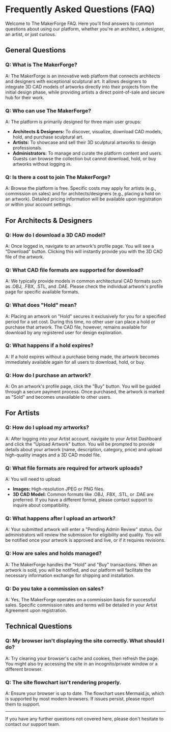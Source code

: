 # Frequently Asked Questions (FAQ)

Welcome to The MakerForge FAQ. Here you'll find answers to common questions about using our platform, whether you're an architect, a designer, an artist, or just curious.

## General Questions

### Q: What is The MakerForge?
A: The MakerForge is an innovative web platform that connects architects and designers with exceptional sculptural art. It allows designers to integrate 3D CAD models of artworks directly into their projects from the initial design phase, while providing artists a direct point-of-sale and secure hub for their work.

### Q: Who can use The MakerForge?
A: The platform is primarily designed for three main user groups:
* **Architects & Designers:** To discover, visualize, download CAD models, hold, and purchase sculptural art.
* **Artists:** To showcase and sell their 3D sculptural artworks to design professionals.
* **Administrators:** To manage and curate the platform content and users.
Guests can browse the collection but cannot download, hold, or buy artworks without logging in.

### Q: Is there a cost to join The MakerForge?
A: Browse the platform is free. Specific costs may apply for artists (e.g., commission on sales) and for architects/designers (e.g., placing a hold on an artwork). Detailed pricing information will be available upon registration or within your account settings.

## For Architects & Designers

### Q: How do I download a 3D CAD model?
A: Once logged in, navigate to an artwork's profile page. You will see a "Download" button. Clicking this will instantly provide you with the 3D CAD file of the artwork.

### Q: What CAD file formats are supported for download?
A: We typically provide models in common architectural CAD formats such as .OBJ, .FBX, .STL, and .DAE. Please check the individual artwork's profile page for specific available formats.

### Q: What does "Hold" mean?
A: Placing an artwork on "Hold" secures it exclusively for you for a specified period for a set cost. During this time, no other user can place a hold or purchase that artwork. The CAD file, however, remains available for download by any registered user for design exploration.

### Q: What happens if a hold expires?
A: If a hold expires without a purchase being made, the artwork becomes immediately available again for all users to download, hold, or buy.

### Q: How do I purchase an artwork?
A: On an artwork's profile page, click the "Buy" button. You will be guided through a secure payment process. Once purchased, the artwork is marked as "Sold" and becomes unavailable to other users.

## For Artists

### Q: How do I upload my artworks?
A: After logging into your Artist account, navigate to your Artist Dashboard and click the "Upload Artwork" button. You will be prompted to provide details about your artwork (name, description, category, price) and upload high-quality images and a 3D CAD model file.

### Q: What file formats are required for artwork uploads?
A: You will need to upload:
* **Images:** High-resolution JPEG or PNG files.
* **3D CAD Model:** Common formats like .OBJ, .FBX, .STL, or .DAE are preferred. If you have a different format, please contact support to inquire about compatibility.

### Q: What happens after I upload an artwork?
A: Your submitted artwork will enter a "Pending Admin Review" status. Our administrators will review the submission for eligibility and quality. You will be notified once your artwork is approved and live, or if it requires revisions.

### Q: How are sales and holds managed?
A: The MakerForge handles the "Hold" and "Buy" transactions. When an artwork is sold, you will be notified, and our platform will facilitate the necessary information exchange for shipping and installation.

### Q: Do you take a commission on sales?
A: Yes, The MakerForge operates on a commission basis for successful sales. Specific commission rates and terms will be detailed in your Artist Agreement upon registration.

## Technical Questions

### Q: My browser isn't displaying the site correctly. What should I do?
A: Try clearing your browser's cache and cookies, then refresh the page. You might also try accessing the site in an incognito/private window or a different browser.

### Q: The site flowchart isn't rendering properly.
A: Ensure your browser is up to date. The flowchart uses Mermaid.js, which is supported by most modern browsers. If issues persist, please report them to support.

---
If you have any further questions not covered here, please don't hesitate to contact our support team.
